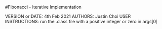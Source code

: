 #Fibonacci - Iterative Implementation

VERSION or DATE: 4th Feb 2021
AUTHORS: Justin Choi
USER INSTRUCTIONS: run the .class file with a positive integer or zero in args[0]
